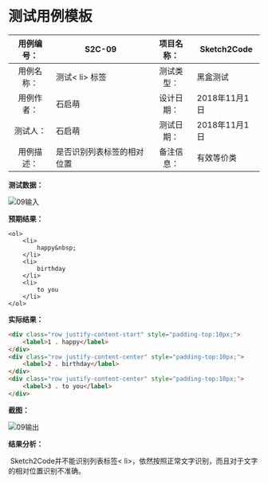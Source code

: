 # 测试用例模板



| 用例编号： | S2C-09 | 项目名称： | Sketch2Code |
| :--------: | ---- | :--------: | ---- |
| 用例名称： | 测试< li> 标签 | 测试类型： | 黑盒测试 |
| 用例作者： | 石启萌 | 设计日期： | 2018年11月1日 |
|  测试人：  | 石启萌 | 测试日期： | 2018年11月1日 |
| 用例描述： | 是否识别列表标签的相对位置 |备注信息：|有效等价类|

**测试数据：**

![09输入]([img-storage](https://github.com/MSE-925/img-storage)/**09输入.jpg**)

**预期结果：**

```
<ol>
	<li>
		happy&nbsp;
	</li>
	<li>
		birthday
	</li>
	<li>
		to you
	</li>
</ol>
```

**实际结果：**

```HTML
<div class="row justify-content-start" style="padding-top:10px;">
	<label>1 . happy</label>
</div>
<div class="row justify-content-center" style="padding-top:10px;">
	<label>2 . birthday</label>
</div>
<div class="row justify-content-center" style="padding-top:10px;">
	<label>3 . to you</label>
</div>
```

**截图：**

![09输出]([img-storage](https://github.com/MSE-925/img-storage)/**09输出.png**)

**结果分析：**

​	Sketch2Code并不能识别列表标签< li>，依然按照正常文字识别，而且对于文字的相对位置识别不准确。
